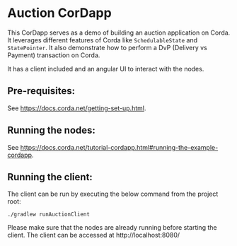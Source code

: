 # Auction CorDapp

This CorDapp serves as a demo of building an auction application on Corda. It leverages
different features of Corda like `SchedulableState` and `StatePointer`. It also demonstrate 
how to perform a DvP (Delivery vs Payment) transaction on Corda.

It has a client included and an angular UI to interact with the nodes.

## Pre-requisites:
See https://docs.corda.net/getting-set-up.html.

## Running the nodes:
 
See https://docs.corda.net/tutorial-cordapp.html#running-the-example-cordapp.

## Running the client:

The client can be run by executing the below command from the project root:

`./gradlew runAuctionClient`

Please make sure that the nodes are already running before starting the client. 
The client can be accessed at http://localhost:8080/